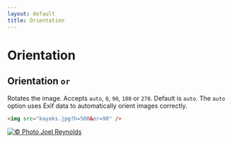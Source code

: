 ```yaml
---
layout: default
title: Orientation
---
```


# Orientation

## Orientation `or`

Rotates the image. Accepts `auto`, `0`, `90`, `180` or `270`. Default is `auto`. The `auto` option uses Exif data to automatically orient images correctly.

```html
<img src="kayaks.jpg?h=500&or=90" />
```

[![© Photo Joel Reynolds](https://glide.herokuapp.com/2.0/kayaks.jpg?h=500&or=90)](https://glide.herokuapp.com/2.0/kayaks.jpg?h=500&or=90)
